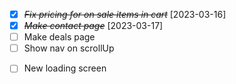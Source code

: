 - [x] ~~_Fix pricing for on sale items in cart_~~ [2023-03-16]
- [x] ~~_Make contact page_~~ [2023-03-17]
- [ ] Make deals page
- [ ] Show nav on scrollUp

* [ ] New loading screen
